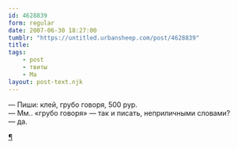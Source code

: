 ```yaml
---
id: 4628839
form: regular
date: 2007-06-30 18:27:00
tumblr: "https://untitled.urbansheep.com/post/4628839"
title:
tags:
    - post
    - твиты
    - Ма
layout: post-text.njk
---
```


<p>— Пиши: клей, грубо говоря, 500 рур.<br/>
— Мм.. «грубо говоря» — так и писать, неприличными словами?<br/>
— да.</p>

<p><a href="http://twitter.com/urbansheep/statuses/127933052">¶</a></p>

